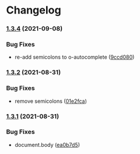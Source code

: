 # Changelog

### [1.3.4](https://www.github.com/Financial-Times/origami-monorepo/compare/o-autocomplete-v1.3.3...o-autocomplete-v1.3.4) (2021-09-08)


### Bug Fixes

* re-add semicolons to o-autocomplete ([9ccd080](https://www.github.com/Financial-Times/origami-monorepo/commit/9ccd080218f694d0ba3c83b81199e7692e53f7b9))

### [1.3.2](https://www.github.com/Financial-Times/origami-monorepo/compare/o-autocomplete-v1.3.1...o-autocomplete-v1.3.2) (2021-08-31)


### Bug Fixes

* remove semicolons ([01e2fca](https://www.github.com/Financial-Times/origami-monorepo/commit/01e2fcae983cde9969596ca22e2e2c656f4bb41b))

### [1.3.1](https://www.github.com/Financial-Times/origami-monorepo/compare/o-autocomplete-v1.3.0...o-autocomplete-v1.3.1) (2021-08-31)


### Bug Fixes

* document.body ([ea0b7d5](https://www.github.com/Financial-Times/origami-monorepo/commit/ea0b7d53a4ca421f73bc963ba5c753c99b1c16a2))
